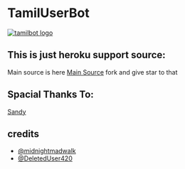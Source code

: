# TamilUserBot

[![tamilbot logo](https://telegra.ph/file/2790938cacb9aa80d478c.jpg)](https://heroku.com/deploy?template=https://github.com/tamilbots/tamilbot)


## This is just heroku support source:
Main source is here [Main Source](https://github.com/TAMILBOTS/TamilUserBot) fork and give star to that

## Spacial Thanks To:
[Sandy](https://github.com/sandy1709)

## credits
   - [@midnightmadwalk](https://t.me/midnightmadwalk)
   - [@DeletedUser420](https://t.me/DeletedUser420)
